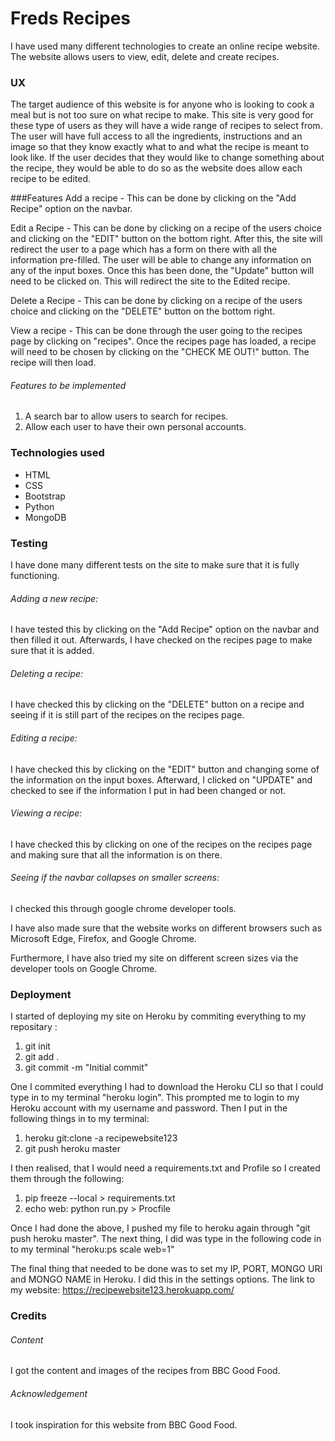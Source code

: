 # Freds Recipes
 I have used many different technologies to create an online recipe website.
 The website allows users to view, edit, delete and create recipes.
 
### UX
The target audience of this website is for anyone who is looking to cook a meal
but is not too sure on what recipe to make. This site is very good
for these type of users as they will have a wide range of recipes to select from.
The user will have full access to all the ingredients, instructions and an image
so that they know exactly what to and what the recipe is meant to look like.
If the user decides that they would like to change something about the recipe, they would 
be able to do so as the website does allow each recipe to be edited.

###Features
Add a recipe - This can be done by clicking on the "Add Recipe"
option on the navbar.

Edit a Recipe - This can be done by clicking on a recipe of the users choice and clicking on the 
"EDIT" button on the bottom right. After this, the site will redirect the user to
a page which has a form on there with all the information pre-filled. The user 
will be able to change any information on any of the input boxes. 
Once this has been done, the "Update" button will need to be clicked on.
This will redirect the site to the Edited recipe. 

Delete a Recipe - This can be done by clicking on a recipe of the users choice and clicking on the 
"DELETE" button on the bottom right.

View a recipe - This can be done through the user going to the recipes page
by clicking on "recipes". Once the recipes page has loaded, a recipe 
will need to be chosen by clicking on the "CHECK ME OUT!" button. The recipe will then load.

###### Features to be implemented
1. A search bar to allow users to search for recipes.
2. Allow each user to have their own personal accounts.

### Technologies used
* HTML
* CSS
* Bootstrap
* Python
* MongoDB

### Testing 

I have done many different tests on the site to make sure that it is fully
functioning. 

###### Adding a new recipe:
I have tested this by clicking on the "Add Recipe" option on the navbar and then filled it out.
Afterwards, I have checked on the recipes page to make sure that it is added.

###### Deleting a recipe:
I have checked this by clicking on the "DELETE" button on a recipe and seeing if
it is still part of the recipes on the recipes page.

###### Editing a recipe:
I have checked this by clicking on the "EDIT" button and changing some of the
information on the input boxes. Afterward, I clicked on "UPDATE" and checked to see
if the information I put in had been changed or not.

###### Viewing a recipe:
I have checked this by clicking on one of the recipes on the recipes page and making
sure that all the information is on there.

###### Seeing if the navbar collapses on smaller screens:
I checked this through google chrome developer tools.

I have also made sure that the website works on different browsers such as Microsoft Edge,
Firefox, and Google Chrome.

Furthermore, I have also tried my site on different screen sizes via the developer
tools on Google Chrome.

### Deployment

I started of deploying my site on Heroku by commiting everything to my repositary :

1. git init 
2. git add .
3. git commit -m "Initial commit"

One I commited everything I had to download the Heroku CLI so that I could type in to 
my terminal "heroku login". This prompted me to login to my Heroku account with my username
and password. Then I put in the following things in to my terminal:

1. heroku git:clone -a recipewebsite123
2. git push heroku master

I then realised, that I would need a requirements.txt and Profile so I created them through the following:

1. pip freeze --local > requirements.txt
2. echo web: python run.py > Procfile

Once I had done the above, I pushed my file to heroku again through "git push heroku master".
The next thing, I did was type in the following code in to my terminal "heroku:ps scale web=1"

The final thing that needed to be done was to set my IP, PORT, MONGO URI and MONGO NAME 
in Heroku. I did this in the settings options. The link to my website:
https://recipewebsite123.herokuapp.com/


### Credits

###### Content

I got the content and images of the recipes from BBC Good Food.

###### Acknowledgement

I took inspiration for this website from BBC Good Food.









